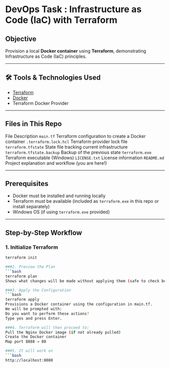 #  DevOps Task : Infrastructure as Code (IaC) with Terraform

##  Objective
Provision a local **Docker container** using **Terraform**, demonstrating Infrastructure as Code (IaC) principles.

---

## 🛠 Tools & Technologies Used

- [Terraform](https://www.terraform.io/)
- [Docker](https://www.docker.com/)
- Terraform Docker Provider

---

##  Files in This Repo
 
 File                                      Description 
 `main.tf`                                 Terraform configuration to create a Docker container 
 `.terraform.lock.hcl`                     Terraform provider lock file 
 `terraform.tfstate`                       State file tracking current infrastructure 
 `terraform.tfstate.backup`                Backup of the previous state 
 `terraform.exe`                           Terraform executable (Windows) 
 `LICENSE.txt`  License information 
 `README.md`  Project explanation and workflow (you are here!) 

---

##  Prerequisites

- Docker must be installed and running locally
- Terraform must be available (included as `terraform.exe` in this repo or install separately)
- Windows OS (if using `terraform.exe` provided)

---

##  Step-by-Step Workflow

### 1️. Initialize Terraform

```bash
terraform init

###2. Preview the Plan
```bash
terraform plan
Shows what changes will be made without applying them (safe to check before applying).

###3. Apply the Configuration
```bash
terraform apply
Provisions a Docker container using the configuration in main.tf.
We will be prompted with:
Do you want to perform these actions?
Type yes and press Enter.

###4. Terraform will then proceed to:
Pull the Nginx Docker image (if not already pulled)
Create the Docker container
Map port 8888 → 80

###5. It will work on 
```bash
http://localhost:8080
